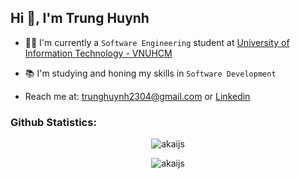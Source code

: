 <!--
**trunghuynh2304/trunghuynh2304** is a ✨ _special_ ✨ repository because its `README.md` (this file) appears on your GitHub profile.

Here are some ideas to get you started:
I’m currently a Software Engineering student at University Of Information Technology
I'm a student at University of Information Technology - VNUHCM
- 🔭 I’m currently working on ...
- 🌱 I’m currently learning ...
- 👯 I’m looking to collaborate on ...
- 🤔 I’m looking for help with ...
- 💬 Ask me about ...
- 📫 How to reach me: ...
- 😄 Pronouns: ...
- ⚡ Fun fact: ...
-->

## Hi 👋, I'm Trung Huynh

- 👨‍🎓 I'm currently a `Software Engineering` student at [University of Information Technology - VNUHCM](https://en.uit.edu.vn/overview-vnuhcm-university-information-technology)

- 📚 I'm studying and honing my skills in `Software Development`

<!--
- 📝 I publish articles on [my blog](https://akaijs.github.io/) on a regular basis.
-->
- Reach me at: [trunghuynh2304@gmail.com](mailto:trunghuynh2304@gmail.com) or [Linkedin](https://www.linkedin.com/in/trunghuynh2304/)

<h3 align="left">Github Statistics:</h3>
<p align="center"> 
  <img src="https://komarev.com/ghpvc/?username=akaijs&label=Profile%20views&color=FFC200&style=flat-square" alt="akaijs" /> 
</p>
<p align="center"> 
  <img align="center" src="https://github-readme-stats.vercel.app/api?username=akaijs&hide=issues,contribs&count_private=true&show_icons=true" alt="akaijs" />
</p>
